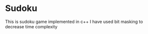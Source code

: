 # Sudoku
 This is sudoku game implemented in c++
 I have used bit masking to decrease time complexity
